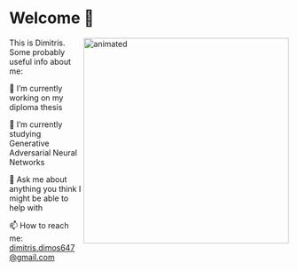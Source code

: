 # Welcome :mechanical_arm:
<img src="https://media.giphy.com/media/IcZhFmufozDCij3p22/giphy.gif" align="right" width="370px" alt="animated"/>

This is Dimitris. Some probably useful info about me:

🔭 I’m currently working on my diploma thesis

🌱 I’m currently studying Generative Adversarial Neural Networks

💬 Ask me about anything you think I might be able to help with

📫 How to reach me: [dimitris.dimos647@gmail.com](mailto:dimitris.dimos647@gmail.com)

<br clear="left"/>




<!--A "newline". This text doesn't float anymore, is left-aligned.-->

<!--
**d-dimos/d-dimos** is a ✨ _special_ ✨ repository because its `README.md` (this file) appears on your GitHub profile.

Here are some ideas to get you started:

- 🔭 I’m currently working on ...
- 🌱 I’m currently learning ...
- 👯 I’m looking to collaborate on ...
- 🤔 I’m looking for help with ...
- 💬 Ask me about ...
- 📫 How to reach me: ...
- 😄 Pronouns: ...
- ⚡ Fun fact: ...
-->
